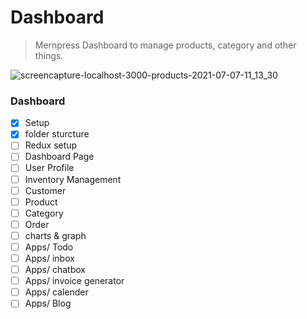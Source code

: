 # Dashboard
> Mernpress Dashboard to manage products, category and other things.

![screencapture-localhost-3000-products-2021-07-07-11_13_30](https://user-images.githubusercontent.com/49576577/124706370-bf7e5680-df14-11eb-8078-e18c7cdc405c.png)

### Dashboard

- [X] Setup
- [x] folder sturcture
- [ ] Redux setup
- [ ] Dashboard Page
- [ ] User Profile
- [ ] Inventory Management
- [ ] Customer
- [ ] Product
- [ ] Category
- [ ] Order
- [ ] charts & graph
- [ ] Apps/ Todo
- [ ] Apps/ inbox
- [ ] Apps/ chatbox
- [ ] Apps/ invoice generator
- [ ] Apps/ calender
- [ ] Apps/ Blog
